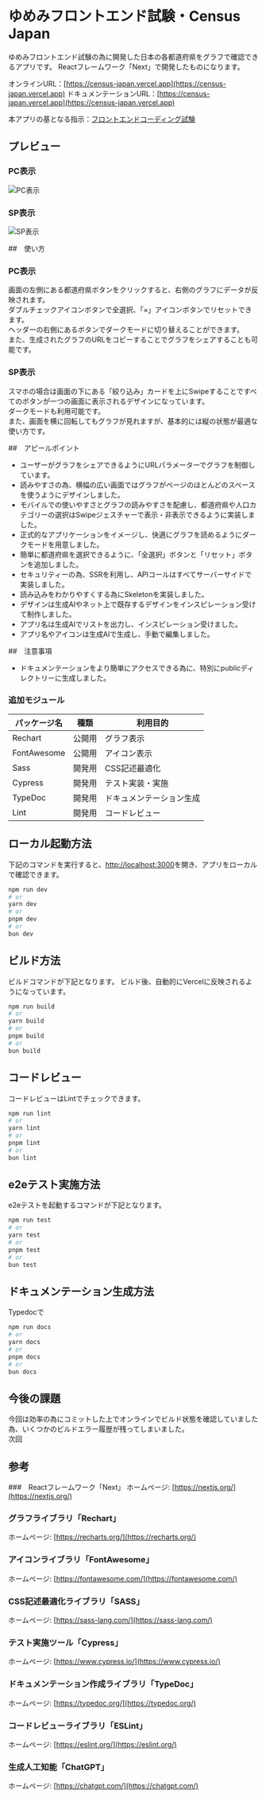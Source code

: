 # ゆめみフロントエンド試験・Census Japan
ゆめみフロントエンド試験の為に開発した日本の各都道府県をグラフで確認できるアプリです。
Reactフレームワーク「Next」で開発したものになります。

オンラインURL：[https://census-japan.vercel.app](https://census-japan.vercel.app)
ドキュメンテーションURL：[https://census-japan.vercel.app](https://census-japan.vercel.app)

本アプリの基となる指示：[フロントエンドコーディング試験](https://yumemi.notion.site/0e9ef27b55704d7882aab55cc86c999d)

## プレビュー

### PC表示
![PC表示](https://github.com/clemgournay/census-japan/raw/main/readme/PC.gif "PC表示")

### SP表示
![SP表示](https://github.com/clemgournay/census-japan/raw/main/readme/SP.gif "SP表示")


##　使い方
### PC表示
画面の左側にある都道府県ボタンをクリックすると、右側のグラフにデータが反映されます。<br />
ダブルチェックアイコンボタンで全選択、「×」アイコンボタンでリセットできます。<br />
ヘッダーの右側にあるボタンでダークモードに切り替えることができます。<br />
また、生成されたグラフのURLをコピーすることでグラフをシェアすることも可能です。

### SP表示
スマホの場合は画面の下にある「絞り込み」カードを上にSwipeすることですべてのボタンが一つの画面に表示されるデザインになっています。<br />
ダークモードも利用可能です。<br />
また、画面を横に回転してもグラフが見れますが、基本的には縦の状態が最適な使い方です。

##　アピールポイント
- ユーザーがグラフをシェアできるようにURLパラメーターでグラフを制御しています。
- 読みやすさの為、横幅の広い画面ではグラフがページのほとんどのスペースを使うようにデザインしました。
- モバイルでの使いやすさとグラフの読みやすさを配慮し、都道府県や人口カテゴリーの選択はSwipeジェスチャーで表示・非表示できるように実装しました。
- 正式的なアプリケーションをイメージし、快適にグラフを読めるようにダークモードを用意しました。
- 簡単に都道府県を選択できるように、「全選択」ボタンと「リセット」ボタンを追加しました。
- セキュリティーの為、SSRを利用し、APIコールはすべてサーバーサイドで実装しました。
- 読み込みをわかりやすくする為にSkeletonを実装しました。
- デザインは生成AIやネット上で既存するデザインをインスピレーション受けて制作しました。
- アプリ名は生成AIでリストを出力し、インスピレーション受けました。
- アプリ名やアイコンは生成AIで生成し、手動で編集しました。

##　注意事項
- ドキュメンテーションをより簡単にアクセスできる為に、特別にpublicディレクトリーに生成しました。

### 追加モジュール
| パッケージ名   |      種類     |         利用目的        |
| ------------- | ------------- | ---------------------  |
| Rechart       |      公開用    |     グラフ表示         | 
| FontAwesome   |      公開用    |     アイコン表示       | 
| Sass          |     開発用     |    CSS記述最適化       | 
| Cypress       |    開発用      |  テスト実装・実施       | 
| TypeDoc       |    開発用      | ドキュメンテーション生成 | 
| Lint          |    開発用      |      コードレビュー     | 

## ローカル起動方法
下記のコマンドを実行すると、[http://localhost:3000](http://localhost:3000)を開き、アプリをローカルで確認できます。
```bash
npm run dev
# or
yarn dev
# or
pnpm dev
# or
bun dev
```

## ビルド方法
ビルドコマンドが下記となります。
ビルド後、自動的にVercelに反映されるようになっています。
```bash
npm run build
# or
yarn build
# or
pnpm build
# or
bun build
```

## コードレビュー
コードレビューはLintでチェックできます。
```bash
npm run lint
# or
yarn lint
# or
pnpm lint
# or
bun lint
```

## e2eテスト実施方法
e2eテストを起動するコマンドが下記となります。
```bash
npm run test
# or
yarn test
# or
pnpm test
# or
bun test
```

## ドキュメンテーション生成方法
Typedocで
```bash
npm run docs
# or
yarn docs
# or
pnpm docs
# or
bun docs
```

## 今後の課題
今回は効率の為にコミットした上でオンラインでビルド状態を確認していました為、いくつかのビルドエラー履歴が残ってしまいました。<br>
次回

## 参考

###　Reactフレームワーク「Next」
ホームページ: [https://nextjs.org/](https://nextjs.org/)

### グラフライブラリ「Rechart」
ホームページ: [https://recharts.org/](https://recharts.org/)

### アイコンライブラリ「FontAwesome」
ホームページ: [https://fontawesome.com/](https://fontawesome.com/)

### CSS記述最適化ライブラリ「SASS」
ホームページ: [https://sass-lang.com/](https://sass-lang.com/)

### テスト実施ツール「Cypress」
ホームページ: [https://www.cypress.io/](https://www.cypress.io/)

### ドキュメンテーション作成ライブラリ「TypeDoc」
ホームページ: [https://typedoc.org/](https://typedoc.org/)

### コードレビューライブラリ「ESLint」
ホームページ: [https://eslint.org/](https://eslint.org/)

### 生成人工知能「ChatGPT」
ホームページ: [https://chatgpt.com/](https://chatgpt.com/)